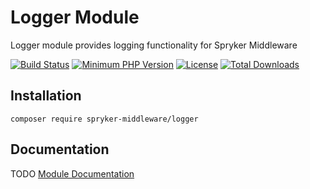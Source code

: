 # Logger Module
Logger module provides logging functionality for Spryker Middleware

[![Build Status](https://travis-ci.org/spryker-middleware/logger.svg?branch=master)](https://travis-ci.org/spryker-middleware/logger)
[![Minimum PHP Version](http://img.shields.io/badge/php-%3E%3D%207.1-8892BF.svg)](https://php.net/)
[![License](https://poser.pugx.org/spryker/code-sniffer/license.svg)](https://packagist.org/packages/spryker-middleware/logger)
[![Total Downloads](https://poser.pugx.org/spryker-middleware/logger/d/total.svg)](https://packagist.org/packages/spryker-middleware/logger)


## Installation

```
composer require spryker-middleware/logger
```

## Documentation
TODO
[Module Documentation](https://academy.spryker.com/developing_with_spryker/spryker_middleware.html)

